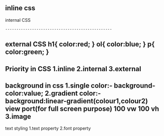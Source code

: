 inline css
<tag style="Property:value">
------------------------------------------------------
internal CSS
<style>
    selector{
        property:value;
    }
    </style>
    ------------------------------------------------
external CSS
h1{
    color:red;
}
ol{
    color:blue;
}
p{
    color:green;
}
-----------------------------------------------------------
Priority in CSS
1.inline
2.internal
3.external
-----------------------------------------------------------
background in css
1.single color:- background-color:value;
2.gradient color:- background:linear-gradient(colour1,colour2)
    view port(for full screen purpose)
    100 vw
    100 vh
3.image
----------------------------------------------------------
text styling 
1.text property
2.font property


